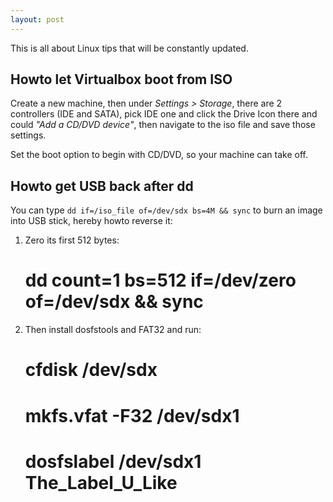 ```yaml
---
layout: post
---
```

This is all about Linux tips that will be constantly updated.

## Howto let Virtualbox boot from ISO ##
Create a new machine, then under *Settings > Storage*, there are 2 controllers (IDE and SATA), pick IDE one and click the Drive Icon there and could *"Add a CD/DVD device"*, then navigate to the iso file and save those settings.

Set the boot option to begin with CD/DVD, so your machine can take off.


## Howto get USB back after dd ##
You can type `dd if=/iso_file of=/dev/sdx bs=4M && sync` to burn an image into USB stick, hereby howto reverse it:

1. Zero its first 512 bytes:

	# dd count=1 bs=512 if=/dev/zero of=/dev/sdx && sync

2. Then install dosfstools and FAT32 and run:

	# cfdisk /dev/sdx
	# mkfs.vfat -F32 /dev/sdx1
	# dosfslabel /dev/sdx1	The_Label_U_Like



